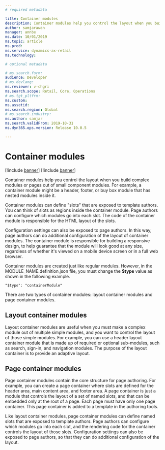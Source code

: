 ```yaml
---
# required metadata

title: Container modules
description: Container modules help you control the layout when you build complex modules or pages out of small component modules. 
author: samjarawan
manager: annbe
ms.date: 10/01/2019
ms.topic: article
ms.prod: 
ms.service: dynamics-ax-retail
ms.technology: 

# optional metadata

# ms.search.form: 
audience: Developer
# ms.devlang: 
ms.reviewer: v-chgri
ms.search.scope: Retail, Core, Operations
# ms.tgt_pltfrm: 
ms.custom: 
ms.assetid: 
ms.search.region: Global
# ms.search.industry: 
ms.author: samjar
ms.search.validFrom: 2019-10-31
ms.dyn365.ops.version: Release 10.0.5

---
```

# Container modules

[!include [banner](../includes/preview-banner.md)]
[!include [banner](../includes/banner.md)]

Container modules help you control the layout when you build complex modules or pages out of small component modules. For example, a container module might be a header, footer, or buy box module that has nested modules inside it.

Container modules can define "slots" that are exposed to template authors. You can think of slots as regions inside the container module. Page authors can configure which modules go into each slot. The code of the container module is responsible for the HTML layout of the slots.

Configuration settings can also be exposed to page authors. In this way, page authors can do additional configuration of the layout of container modules. The container module is responsible for building a responsive design, to help guarantee that the module will look good at any size, regardless of whether it's viewed on a mobile device screen or in a full web browser.

Container modules are created just like regular modules. However, in the MODULE\_NAME.definition.json file, you must change the **$type** value as shown in the following example.

```
"$type": "containerModule"
```

There are two types of container modules: layout container modules and page container modules.

## Layout container modules

Layout container modules are useful when you must make a complex module out of multiple simple modules, and you want to control the layout of those simple modules. For example, you can use a header layout container module that is made up of required or optional sub-modules, such as search, sign-in, and navigation modules. The purpose of the layout container is to provide an adaptive layout.

## Page container modules

Page container modules contain the core structure for page authoring. For example, you can create a page container where slots are defined for the header area, main content area, and footer area. A page container is just a module that controls the layout of a set of named slots, and that can be embedded only at the root of a page. Each page must have only one page container. This page container is added to a template in the authoring tools.

Like layout container modules, page container modules can define named slots that are exposed to template authors. Page authors can configure which modules go into each slot, and the rendering code for the container controls the layout of those slots. Configuration settings can also be exposed to page authors, so that they can do additional configuration of the layout.

